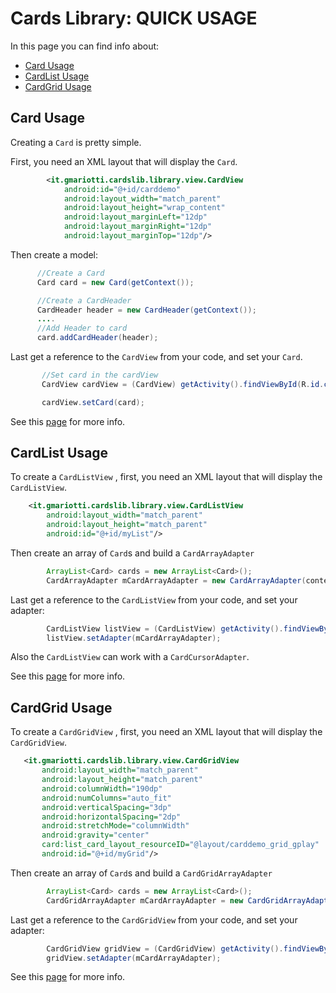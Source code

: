 # Cards Library: QUICK USAGE

In this page you can find info about:

* [Card Usage](#card-usage)
* [CardList Usage](#cardlist-usage)
* [CardGrid Usage](#cardgrid-usage)


## Card Usage

Creating a `Card` is pretty simple.

First, you need an XML layout that will display the `Card`.

``` xml
        <it.gmariotti.cardslib.library.view.CardView
            android:id="@+id/carddemo"
            android:layout_width="match_parent"
            android:layout_height="wrap_content"
            android:layout_marginLeft="12dp"
            android:layout_marginRight="12dp"
            android:layout_marginTop="12dp"/>
```

Then create a model:

``` java
      //Create a Card
      Card card = new Card(getContext());

      //Create a CardHeader
      CardHeader header = new CardHeader(getContext());
      ....
      //Add Header to card
      card.addCardHeader(header);
```

Last get a reference to the `CardView` from your code, and set your `Card`.

``` java
       //Set card in the cardView
       CardView cardView = (CardView) getActivity().findViewById(R.id.carddemo);

       cardView.setCard(card);
```

See this [page](https://github.com/gabrielemariotti/cardslib/tree/master/doc/CUSTOMIZATION.md) for more info.


## CardList Usage

To create a `CardListView` , first, you need an XML layout that will display the `CardListView`.

``` xml
    <it.gmariotti.cardslib.library.view.CardListView
        android:layout_width="match_parent"
        android:layout_height="match_parent"
        android:id="@+id/myList"/>
```

Then create an array of `Card`s and build a `CardArrayAdapter`

``` java
        ArrayList<Card> cards = new ArrayList<Card>();
        CardArrayAdapter mCardArrayAdapter = new CardArrayAdapter(context,cards);
```

Last get a reference to the `CardListView` from your code, and set your adapter:

``` java
        CardListView listView = (CardListView) getActivity().findViewById(R.id.myList);
        listView.setAdapter(mCardArrayAdapter);
```

Also the `CardListView` can work with a `CardCursorAdapter`.


See this [page](https://github.com/gabrielemariotti/cardslib/tree/master/doc/CARDLIST.md) for more info.


## CardGrid Usage

To create a `CardGridView` , first, you need an XML layout that will display the `CardGridView`.

``` xml
   <it.gmariotti.cardslib.library.view.CardGridView
       android:layout_width="match_parent"
       android:layout_height="match_parent"
       android:columnWidth="190dp"
       android:numColumns="auto_fit"
       android:verticalSpacing="3dp"
       android:horizontalSpacing="2dp"
       android:stretchMode="columnWidth"
       android:gravity="center"
       card:list_card_layout_resourceID="@layout/carddemo_grid_gplay"
       android:id="@+id/myGrid"/>
```

Then create an array of `Card`s and build a `CardGridArrayAdapter`

``` java
        ArrayList<Card> cards = new ArrayList<Card>();
        CardGridArrayAdapter mCardArrayAdapter = new CardGridArrayAdapter(context,cards);
```

Last get a reference to the `CardGridView` from your code, and set your adapter:

``` java
        CardGridView gridView = (CardGridView) getActivity().findViewById(R.id.myGrid);
        gridView.setAdapter(mCardArrayAdapter);
```

See this [page](https://github.com/gabrielemariotti/cardslib/tree/master/doc/CARDGRID.md) for more info.
